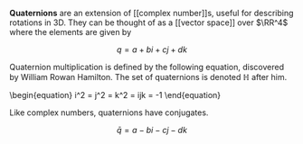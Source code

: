 **Quaternions** are an extension of [[complex number]]s, useful for describing rotations in 3D. They can be thought of as a [[vector space]] over $\RR^4$ where the elements are given by

$$
q = a + b i + c j + dk
$$

Quaternion multiplication is defined by the following equation, discovered by William Rowan Hamilton. The set of quaternions is denoted $\mathbb{H}$ after him.

\begin{equation}
i^2 = j^2 = k^2 = ijk = -1
\end{equation}

Like complex numbers, quaternions have conjugates.

$$
\bar{q} = a - bi - cj - dk
$$
